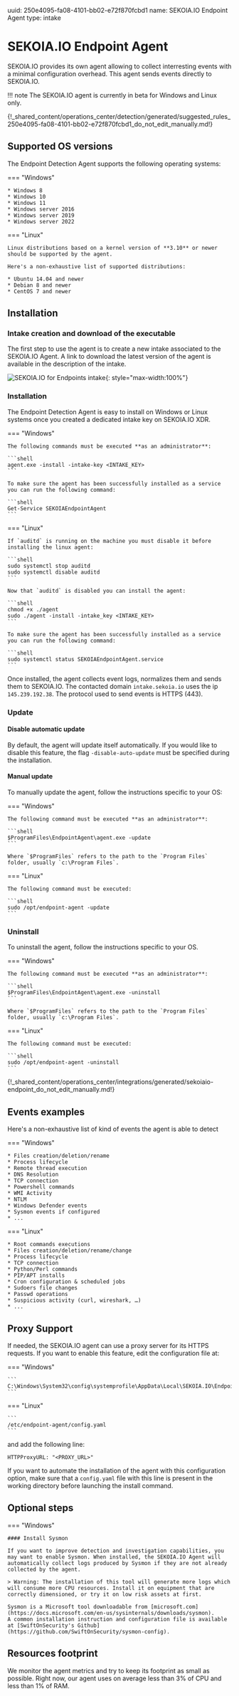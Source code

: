 uuid: 250e4095-fa08-4101-bb02-e72f870fcbd1
name: SEKOIA.IO Endpoint Agent
type: intake

# SEKOIA.IO Endpoint Agent

SEKOIA.IO provides its own agent allowing to collect interresting events with a minimal configuration overhead. This agent sends events directly to SEKOIA.IO.

!!! note
    The SEKOIA.IO agent is currently in beta for Windows and Linux only.
	
{!_shared_content/operations_center/detection/generated/suggested_rules_250e4095-fa08-4101-bb02-e72f870fcbd1_do_not_edit_manually.md!}	

## Supported OS versions

The Endpoint Detection Agent supports the following operating systems:

=== "Windows"

    * Windows 8
    * Windows 10
    * Windows 11
    * Windows server 2016
    * Windows server 2019
    * Windows server 2022

=== "Linux"

    Linux distributions based on a kernel version of **3.10** or newer should be supported by the agent.

    Here's a non-exhaustive list of supported distributions:

    * Ubuntu 14.04 and newer
    * Debian 8 and newer
    * CentOS 7 and newer


## Installation

### Intake creation and download of the executable

The first step to use the agent is to create a new intake associated to the SEKOIA.IO Agent.
A link to download the latest version of the agent is available in the description of the intake.

![SEKOIA.IO for Endpoints intake](/assets/operation_center/data_collection/ingestion_methods/agent/sekoiaio_for_endpoints.png){: style="max-width:100%"}

### Installation

The Endpoint Detection Agent is easy to install on Windows or Linux systems once you created a dedicated intake key on SEKOIA.IO XDR.

=== "Windows"

    The following commands must be executed **as an administrator**:

    ```shell
    agent.exe -install -intake-key <INTAKE_KEY>
    ```

    To make sure the agent has been successfully installed as a service you can run the following command:

    ```shell
    Get-Service SEKOIAEndpointAgent
    ```

=== "Linux"

    If `auditd` is running on the machine you must disable it before installing the linux agent:

    ```shell
    sudo systemctl stop auditd
    sudo systemctl disable auditd
    ```

    Now that `auditd` is disabled you can install the agent:

    ```shell
    chmod +x ./agent
    sudo ./agent -install -intake_key <INTAKE_KEY>
    ```

    To make sure the agent has been successfully installed as a service you can run the following command:

    ```shell
    sudo systemctl status SEKOIAEndpointAgent.service
    ```

 Once installed, the agent collects event logs, normalizes them and sends them to SEKOIA.IO. The contacted domain `intake.sekoia.io` uses the ip `145.239.192.38`. The protocol used to send events is HTTPS (443).

### Update

#### Disable automatic update

By default, the agent will update itself automatically. If you would like to disable this feature, the flag `-disable-auto-update` must be specified during the installation.

#### Manual update

To manually update the agent, follow the instructions specific to your OS:

=== "Windows"

    The following command must be executed **as an administrator**:

    ```shell
    $ProgramFiles\EndpointAgent\agent.exe -update
    ```

    Where `$ProgramFiles` refers to the path to the `Program Files` folder, usually `c:\Program Files`.

=== "Linux"

    The following command must be executed:

    ```shell
    sudo /opt/endpoint-agent -update
    ```


### Uninstall

To uninstall the agent, follow the instructions specific to your OS.

=== "Windows"

    The following command must be executed **as an administrator**:

    ```shell
    $ProgramFiles\EndpointAgent\agent.exe -uninstall
    ```

    Where `$ProgramFiles` refers to the path to the `Program Files` folder, usually `c:\Program Files`.

=== "Linux"

    The following command must be executed:

    ```shell
    sudo /opt/endpoint-agent -uninstall
    ```

{!_shared_content/operations_center/integrations/generated/sekoiaio-endpoint_do_not_edit_manually.md!}

## Events examples

Here's a non-exhaustive list of kind of events the agent is able to detect

=== "Windows"

    * Files creation/deletion/rename
    * Process lifecycle
    * Remote thread execution
    * DNS Resolution
    * TCP connection
    * Powershell commands
    * WMI Activity
    * NTLM
    * Windows Defender events
    * Sysmon events if configured
    * ...

=== "Linux"

    * Root commands executions
    * Files creation/deletion/rename/change
    * Process lifecycle
    * TCP connection
    * Python/Perl commands
    * PIP/APT installs
    * Cron configuration & scheduled jobs
    * Sudoers file changes
    * Passwd operations
    * Suspicious activity (curl, wireshark, …)
    * ...

    


## Proxy Support

If needed, the SEKOIA.IO agent can use a proxy server for its HTTPS requests. If you want to enable this feature, edit
the configuration file at:

=== "Windows"

    ```
    C:\Windows\System32\config\systemprofile\AppData\Local\SEKOIA.IO\EndpointAgent\config.yaml
    ```

=== "Linux"

    ```
    /etc/endpoint-agent/config.yaml
    ```

and add the following line:
```
HTTPProxyURL: "<PROXY_URL>"
```

If you want to automate the installation of the agent with this configuration option, make sure that a `config.yaml` file with this line is present in the working directory before launching the install command.

## Optional steps

=== "Windows"

    #### Install Sysmon

    If you want to improve detection and investigation capabilities, you may want to enable Sysmon. When installed, the SEKOIA.IO Agent will automatically collect logs produced by Sysmon if they are not already collected by the agent.

    > Warning: The installation of this tool will generate more logs which will consume more CPU resources. Install it on equipment that are correctly dimensioned, or try it on low risk assets at first.

    Sysmon is a Microsoft tool downloadable from [microsoft.com](https://docs.microsoft.com/en-us/sysinternals/downloads/sysmon).
    A common installation instruction and configuration file is available at [SwiftOnSecurity's Github](https://github.com/SwiftOnSecurity/sysmon-config).

## Resources footprint

We monitor the agent metrics and try to keep its footprint as small as possible. 
Right now, our agent uses on average less than 3% of CPU and less than 1% of RAM.
